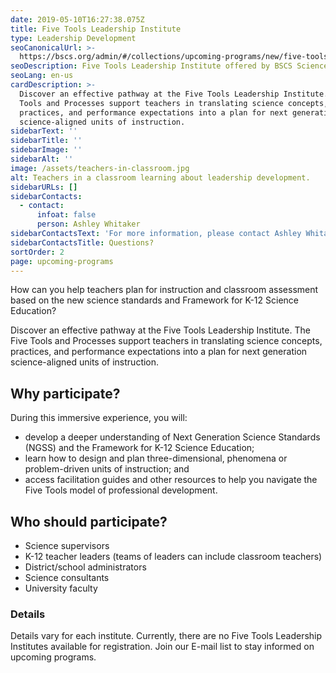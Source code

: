 ```yaml
---
date: 2019-05-10T16:27:38.075Z
title: Five Tools Leadership Institute
type: Leadership Development
seoCanonicalUrl: >-
  https://bscs.org/admin/#/collections/upcoming-programs/new/five-tools-leadership-institute
seoDescription: Five Tools Leadership Institute offered by BSCS Science Learning.
seoLang: en-us
cardDescription: >-
  Discover an effective pathway at the Five Tools Leadership Institute. The Five
  Tools and Processes support teachers in translating science concepts,
  practices, and performance expectations into a plan for next generation
  science-aligned units of instruction.
sidebarText: ''
sidebarTitle: ''
sidebarImage: ''
sidebarAlt: ''
image: /assets/teachers-in-classroom.jpg
alt: Teachers in a classroom learning about leadership development.
sidebarURLs: []
sidebarContacts:
  - contact:
      infoat: false
      person: Ashley Whitaker
sidebarContactsText: 'For more information, please contact Ashley Whitaker.'
sidebarContactsTitle: Questions?
sortOrder: 2
page: upcoming-programs
---
```

How can you help teachers plan for instruction and classroom assessment based on the new science standards and Framework for K-12 Science Education?

Discover an effective pathway at the Five Tools Leadership Institute. The Five Tools and Processes support teachers in translating science concepts, practices, and performance expectations into a plan for next generation science-aligned units of instruction.

## Why participate?

During this immersive experience, you will:

* develop a deeper understanding of Next Generation Science Standards (NGSS) and the Framework for K-12 Science Education;
* learn how to design and plan three-dimensional, phenomena or problem-driven units of instruction; and
* access facilitation guides and other resources to help you navigate the Five Tools model of  professional development.

## Who should participate?

* Science supervisors
* K-12 teacher leaders (teams of leaders can include classroom teachers)
* District/school administrators
* Science consultants
* University faculty

### Details

Details vary for each institute. Currently, there are no Five Tools Leadership Institutes available for registration. Join our E-mail list to stay informed on upcoming programs.
